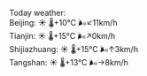 Today weather:  
Beijing: ☀️ 🌡️+10°C 🌬️↙11km/h  
Tianjin: ☀️ 🌡️+15°C 🌬️↗0km/h  
Shijiazhuang: ☀️ 🌡️+15°C 🌬️↑3km/h  
Tangshan: ☀️ 🌡️+13°C 🌬️→8km/h  
